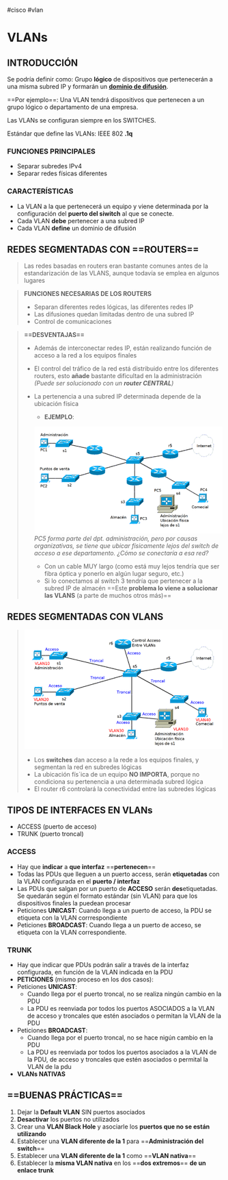 #cisco #vlan

# VLANs

## INTRODUCCIÓN

Se podría definir como: Grupo **lógico** de dispositivos que pertenecerán a una misma subred IP y formarán un **[dominio de difusión](vocabulario.md#DIFUSIÓN-DE-DOMINIO)**.

==Por ejemplo==: Una VLAN tendrá dispositivos que pertenecen a un grupo lógico o departamento de una empresa.

Las VLANs se configuran siempre en los SWITCHES.

Estándar que define las VLANs: IEEE 802 __.1q__

### **FUNCIONES PRINCIPALES**
- Separar subredes IPv4
- Separar redes físicas diferentes

### **CARACTERÍSTICAS**

- La VLAN a la que pertenecerá un equipo y viene determinada por la configuración del **puerto del siwitch** al que se conecte.
- Cada VLAN **debe** pertenecer a una subred IP
- Cada VLAN **define** un dominio de difusión

## REDES SEGMENTADAS CON ==ROUTERS==

>Las redes basadas en routers eran bastante comunes antes de la estandarización de las VLANS, aunque todavía se emplea en algunos lugares

>**FUNCIONES NECESARIAS DE LOS ROUTERS**
> - Separan diferentes redes lógicas, las diferentes redes IP
> - Las difusiones quedan limitadas dentro de una subred IP
> - Control de comunicaciones

>**==DESVENTAJAS==**
> - Además de interconectar redes IP, están realizando función de acceso a la red a los equipos finales
> - El control del tráfico de la red está distribuido entre los diferentes routers, esto **añade** bastante dificultad en la administración _(Puede ser solucionado con un **router CENTRAL**)_
> - La pertenencia a una subred IP determinada depende de la ubicación física
> 	- **EJEMPLO**:
> 	
> 	![](img/routersSegmentacion.png)
> 	_PC5 forma parte del dpt. administración, pero por causas organizativas, se tiene que ubicar físicamente lejos del switch de acceso a ese departamento. ¿Cómo se conectaría a esa red?_
> 		
> 	- Con un cable MUY largo (como está muy lejos tendría que ser fibra óptica y ponerlo en algún lugar seguro, etc.)
> 	- Si lo conectamos al switch 3 tendría que pertenecer a la subred IP de almacén
> 	==Este **problema lo viene a solucionar las VLANS** (a parte de muchos otros más)==
> 

## REDES SEGMENTADAS CON VLANS

>![](img/vlansSegmentacion.png)
>
>- Los **switches** dan acceso a la rede a los equipos finales, y segmentan la red en subredes lógicas
>- La ubicación fís´ica de un equipo **NO IMPORTA**, porque no condiciona su pertenencia a una determinada subred lógica
>- El router r6 controlará la conectividad entre las subredes lógicas


## TIPOS DE INTERFACES EN VLANs

- ACCESS (puerto de acceso)
- TRUNK   (puerto troncal)

### ACCESS
- Hay que **indicar** a **que interfaz** ==**pertenecen**==
- Todas las PDUs que lleguen a un puerto access, serán **etiquetadas** con la VLAN configurada en el **puerto / interfaz**
- Las PDUs que salgan por un puerto de **ACCESO** serán **des**etiquetadas. Se quedarán según el formato estándar (sin VLAN) para que los dispositivos finales la puedean procesar
- Peticiones **UNICAST**: Cuando llega a un puerto de acceso, la PDU se etiqueta con la VLAN corrrespondiente
- Peticiones **BROADCAST**: Cuando llega a un puerto de acceso, se etiqueta con la VLAN correspondiente.

### TRUNK
- Hay que indicar que PDUs podrán salir a través de la interfaz configurada, en función de la VLAN indicada en la PDU
- **PETICIONES** (mismo proceso en los dos casos):
- Peticiones **UNICAST**: 
	- Cuando llega por el puerto troncal, no se realiza ningún cambio en la PDU
	- La PDU es reenviada por todos los puertos ASOCIADOS a la VLAN de acceso y troncales que estén asociados o permitan la VLAN de la PDU
- Peticiones **BROADCAST**:
	- Cuando llega por el puerto troncal, no se hace nigún cambio en la PDU
	- La PDU es reenviada por todos los puertos asociados a la VLAN de la PDU, de acceso y troncales que estén asociados o permital la VLAN de la pdu
- **VLANs NATIVAS**



## ==BUENAS PRÁCTICAS==

1. Dejar la **Default VLAN** SIN puertos asociados 
2. **Desactivar** los puertos no utilizados
3. Crear una **VLAN Black Hole** y asociarle los **puertos que no se están utilizando**
4. Establecer una **VLAN diferente de la 1** para ==**Administración del switch**==
5. Establecer una **VLAN diferente de la 1** como ==**VLAN nativa**==
6. Establecer la **misma VLAN nativa** en los ==**dos extremos**==  **de un enlace trunk**
